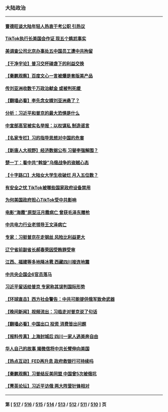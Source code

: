 ### 大陆政治
---
#### [曹德旺谈大陆年轻人热衷于考公职 引热议](../../pages/ncid277/n13957395.md) 
#### [TikTok执行长美国会作证 现五个尴尬事实](../../pages/ncid277/n13957300.md) 
#### [美调查公司北京办事处五中国员工遭中共拘留](../../pages/ncid277/n13957275.md) 
#### [【干净宇论】普习交杯碰盏下的利益交换](../../pages/ncid277/n13957030.md) 
#### [【秦鹏观察】百度文心一言被爆是套版美产品](../../pages/ncid277/n13957205.md) 
#### [传刘亚洲收数千万政治献金 或被判死缓 ](../../pages/ncid277/n13957192.md) 
#### [【翻墙必看】李先念女婿刘亚洲悬了？](../../pages/ncid277/n13957201.md) 
#### [分析：习近平和普京的最大恐惧是什么](../../pages/ncid277/n13957023.md) 
#### [中宣部高官被实名举报：以权谋私 制造谣言](../../pages/ncid277/n13957050.md) 
#### [【名家专栏】习的指导思想对中国的危害](../../pages/ncid277/n13955985.md) 
#### [【新唐人大视野】经济数据公布 习替李强解围？](../../pages/ncid277/n13957008.md) 
#### [楚一丁：看中共“斡旋”乌俄战争的盗贼心态](../../pages/ncid277/n13956497.md) 
#### [【十字路口】大陆女大学生收破烂 月入五位数？](../../pages/ncid277/n13956951.md) 
#### [有安全之忧 TikTok被哪些国家政府设备禁用](../../pages/ncid277/n13956948.md) 
#### [为何美国政府担心TikTok受中共影响](../../pages/ncid277/n13956931.md) 
#### [电影“海霞”原型汪月霞病亡 曾获毛泽东赠枪](../../pages/ncid277/n13956886.md) 
#### [中共电力行业老领导王文泽病亡](../../pages/ncid277/n13956781.md) 
#### [专家：习挺普京在走钢丝 风险比利益更大](../../pages/ncid277/n13956139.md) 
#### [辽宁省前副省长郝春荣因受贿罪受审](../../pages/ncid277/n13956751.md) 
#### [江西、福建等多地降冰雹 西藏四川接连地震](../../pages/ncid277/n13956709.md) 
#### [中共央企国企6官员落马](../../pages/ncid277/n13956705.md) 
#### [习近平留话给普京 专家称其误判国际形势](../../pages/ncid277/n13956572.md) 
#### [【环球直击】西方社会警告：中共可能提供俄军致命武器](../../pages/ncid277/n13956163.md) 
#### [【晚间新闻】视频流出：习临走对普京说了句话](../../pages/ncid277/n13956636.md) 
#### [【翻墙必看】中国出口 投资 消费皆出问题](../../pages/ncid277/n13956418.md) 
#### [【报料传真】上海封城后 四川一家人逃美奔自由](../../pages/ncid277/n13956276.md) 
#### [华人自己的故事 揭微信将中共长臂伸向美国](../../pages/ncid277/n13955603.md) 
#### [【热点互动】FED再升息 政府救银行可持续吗](../../pages/ncid277/n13956298.md) 
#### [【秦鹏观察】习普结反美同盟 中国曾5次被俄坑](../../pages/ncid277/n13956280.md) 
#### [【菁英论坛】习近平访俄 两大阵营针锋相对](../../pages/ncid277/n13956271.md) 

---
#### 第 [ [517](./517.md) / [516](./516.md) / [515](./515.md) / [514](./514.md) / [513](./513.md) / [512](./512.md) / [511](./511.md) / [510](./510.md) ] 页
